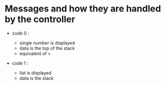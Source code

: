 # Messages and how they are handled by the controller

- code 0 :
  - single number is displayed 
  - data is the top of the stack
  - equivalent of =

- code 1 :
  - list is displayed
  - data is the stack
